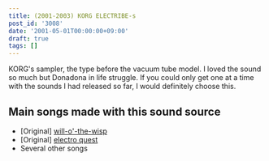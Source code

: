 ```yaml
---
title: (2001-2003) KORG ELECTRIBE-s
post_id: '3008'
date: '2001-05-01T00:00:00+09:00'
draft: true
tags: []
---
```


KORG's sampler, the type before the vacuum tube model. I loved the sound so much but Donadona in life struggle. If you could only get one at a time with the sounds I had released so far, I would definitely choose this.

## Main songs made with this sound source

*   \[Original\] [will-o'-the-wisp](https://danmaq.com/will-o-the-wisp)
*   \[Original\] [electro quest](https://danmaq.com/electro-quest)
*   Several other songs
